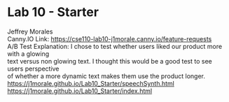 # Lab 10 - Starter
Jeffrey Morales </br>
Canny.IO Link: https://cse110-lab10-j1morale.canny.io/feature-requests
</br>
A/B Test Explanation: I chose to test whether users liked our product more with a glowing </br>
text versus non glowing text. I thought this would be a good test to see users perspective </br>
of whether a more dynamic text makes them use the product longer. </br>
https://j1morale.github.io/Lab10_Starter/speechSynth.html </br>
https://j1morale.github.io/Lab10_Starter/index.html </br>
